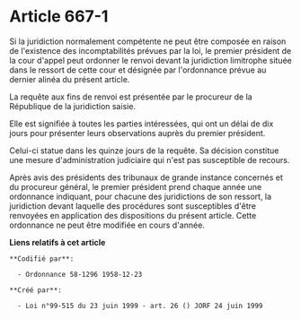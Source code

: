 # Article 667-1

Si la juridiction normalement compétente ne peut être composée en raison de l'existence des incomptabilités prévues par la
loi, le premier président de la cour d'appel peut ordonner le renvoi devant la juridiction limitrophe située dans le ressort
de cette cour et désignée par l'ordonnance prévue au dernier alinéa du présent article.

La requête aux fins de renvoi est présentée par le procureur de la République de la juridiction saisie.

Elle est signifiée à toutes les parties intéressées, qui ont un délai de dix jours pour présenter leurs observations auprès
du premier président.

Celui-ci statue dans les quinze jours de la requête. Sa décision constitue une mesure d'administration judiciaire qui n'est
pas susceptible de recours.

Après avis des présidents des tribunaux de grande instance concernés et du procureur général, le premier président prend
chaque année une ordonnance indiquant, pour chacune des juridictions de son ressort, la juridiction devant laquelle des
procédures sont susceptibles d'être renvoyées en application des dispositions du présent article. Cette ordonnance ne peut
être modifiée en cours d'année.

**Liens relatifs à cet article**

	**Codifié par**:

	  - Ordonnance 58-1296 1958-12-23

	**Créé par**:

	  - Loi n°99-515 du 23 juin 1999 - art. 26 () JORF 24 juin 1999
